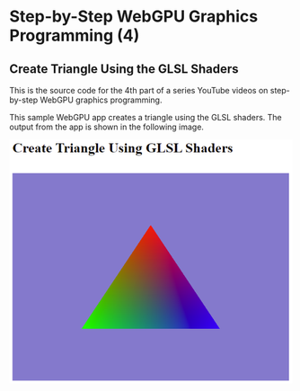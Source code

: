 # Step-by-Step WebGPU Graphics Programming (4) 
## Create Triangle Using the GLSL Shaders 

This is the source code for the 4th part of a series YouTube videos on step-by-step WebGPU graphics programming.

This sample WebGPU app creates a triangle using the GLSL shaders. The output from the app is shown in the following image.

![wg04-01](assets/wg04-01.png)

